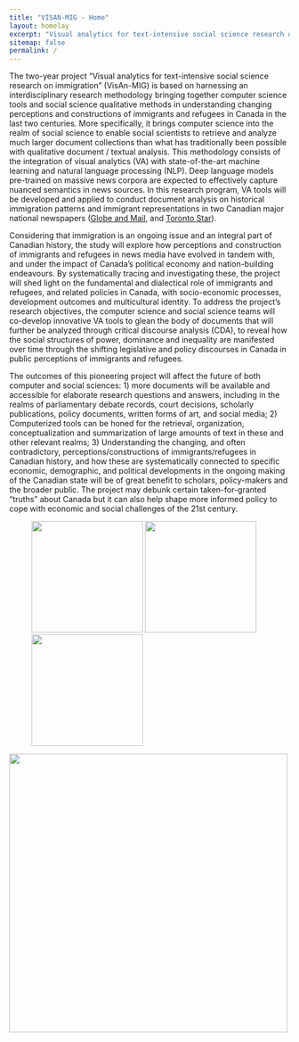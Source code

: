```yaml
---
title: "VISAN-MIG - Home"
layout: homelay
excerpt: "Visual analytics for text-intensive social science research on immigration"
sitemap: false
permalink: /
---
```


The two-year project “Visual analytics for text-intensive social science research on immigration” (VisAn-MIG) is based on harnessing an interdisciplinary research methodology bringing together computer science tools and social science qualitative methods in understanding changing perceptions and constructions of immigrants and refugees in Canada in the last two centuries. More specifically, it brings computer science into the realm of social science to enable social scientists to retrieve and analyze much larger document collections than what has traditionally been possible with qualitative document / textual analysis. This methodology consists of the integration of visual analytics (VA) with state-of-the-art machine learning and natural language processing (NLP). Deep language models pre-trained on massive news corpora are expected to effectively capture nuanced semantics in news sources. In this research program, VA tools will be developed and applied to conduct document analysis on historical immigration patterns and immigrant representations in two Canadian major national newspapers ([Globe and Mail](https://www.theglobeandmail.com/), and [Toronto Star](https://www.thestar.com/)). 

Considering that immigration is an ongoing issue and an integral part of Canadian history, the study will explore how perceptions and construction of immigrants and refugees in news media have evolved in tandem with, and under the impact of Canada’s political economy and nation-building endeavours. By systematically tracing and investigating these, the project will shed light on the fundamental and dialectical role of immigrants and refugees, and related policies in Canada, with socio-economic processes, development outcomes and multicultural identity. To address the project’s research objectives, the computer science and social science teams will co-develop innovative VA tools to glean the body of documents that will further be analyzed through  critical discourse analysis (CDA), to reveal how the social structures of power, dominance and inequality are manifested over time through the shifting legislative and policy discourses in Canada in public perceptions of immigrants and refugees. 

The outcomes of this pioneering project will affect the future of both computer and social sciences: 1) more documents will be available and accessible for elaborate research questions and answers, including  in the realms of parliamentary debate records, court decisions, scholarly publications, policy documents, written forms of art, and social media; 2) Computerized tools can be honed for the retrieval, organization, conceptualization and summarization of large amounts of text in these and other relevant realms; 3) Understanding the changing, and often contradictory, perceptions/constructions of immigrants/refugees in Canadian history, and how these are systematically connected to specific economic, demographic, and political developments in the ongoing making of the Canadian state will be of great benefit to scholars, policy-makers and the broader public. The project may debunk certain taken-for-granted “truths” about Canada but it can also help shape more informed policy to cope with economic and social challenges of the 21st century.


<figure class="fourth">
  <img src="{{ site.url }}{{ site.baseurl }}/images/logopic/Logo_DAL.png" style="width: 200px">
  <img src="{{ site.url }}{{ site.baseurl }}/images/logopic/Logo_SMU.png" style="width: 200px">
  <img src="{{ site.url }}{{ site.baseurl }}/images/logopic/Logo_NewFrontiers.png" style="width: 200px">
</figure>

<img src="{{ site.url }}{{ site.baseurl }}/images/logopic/logo_sshrc.jpg" style="width: 500px">

